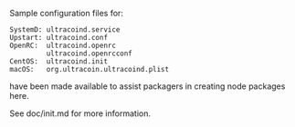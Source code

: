 Sample configuration files for:
```
SystemD: ultracoind.service
Upstart: ultracoind.conf
OpenRC:  ultracoind.openrc
         ultracoind.openrcconf
CentOS:  ultracoind.init
macOS:   org.ultracoin.ultracoind.plist
```
have been made available to assist packagers in creating node packages here.

See doc/init.md for more information.
